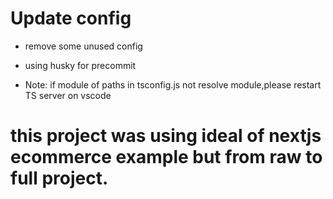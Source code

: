 # Update config

- remove some unused config
- using husky for precommit

- Note: if module of paths in tsconfig.js not resolve module,please restart TS server on vscode

# this project was using ideal of nextjs ecommerce example but from raw to full project.
